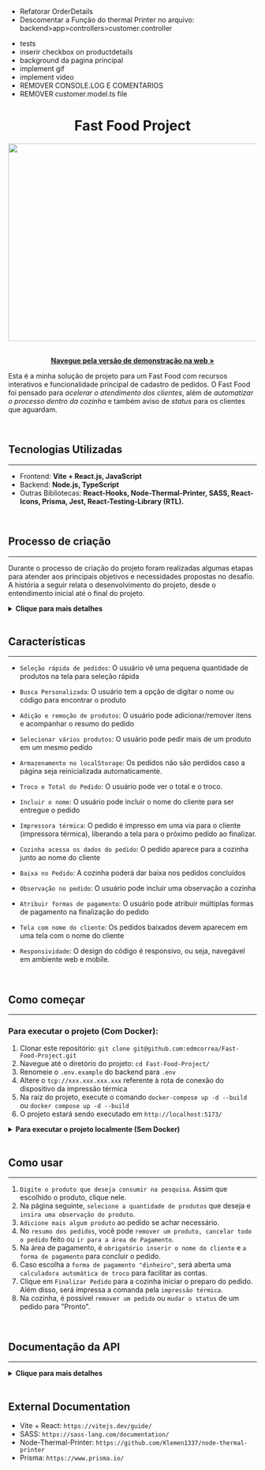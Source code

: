
  - Refatorar OrderDetails
  - Descomentar a Função do thermal Printer no arquivo: backend>app>controllers>customer.controller
  <!-- - copiar o migration do prisma para o prisma do backend -->
  - tests
  - inserir checkbox on productdetails
  - background da pagina principal
  - implement gif
  - implement video
  - REMOVER CONSOLE.LOG E COMENTARIOS
  - REMOVER customer.model.ts file


<div align="center">

 # Fast Food Project
  
  <div align="center">
    <img width="700" height="400" src="src/assets/chatbotLuzia.gif">
  </div>
  
  <br />
  
  <p align="center">
    <a href="https://fast-food-project-one.vercel.app/"><strong>Navegue pela versão de demonstração na web »</strong></a>
  </p>
</div>


Esta é a minha solução de projeto para um Fast Food com recursos interativos e funcionalidade principal de cadastro de pedidos. O Fast Food foi pensado para *acelerar o atendimento dos clientes*, além de *automatizar o processo dentro da cozinha* e também aviso de *status* para os clientes que aguardam.

<br>

## Tecnologias Utilizadas
---

- Frontend: **Vite + React.js, JavaScript**
- Backend: **Node.js, TypeScript**
- Outras Bibliotecas: **React-Hooks, Node-Thermal-Printer, SASS, React-Icons, Prisma, Jest, React-Testing-Library (RTL).**

<br>

## Processo de criação
---

Durante o processo de criação do projeto foram realizadas algumas etapas para atender aos principais objetivos e necessidades propostas no desafio. A história a seguir relata o desenvolvimento do projeto, desde o entendimento inicial até o final do projeto.

<details>

<summary><strong>Clique para mais detalhes</strong></summary>

- Leitura e Compreensão do Projeto:
Após receber o desafio Full Stack, foi realizada uma leitura aprofundada dos requisitos apresentados. Isso incluiu a compreensão das funcionalidades esperadas, como a necessidade de pesquisa personalizada, adicionar/remover pedidos, ver o total e o troco, incluir o nome do cliente, inserir observações nos pedidos, efetuar impressora térmica. Esta etapa foi essencial para definir a direção do desenvolvimento.

- Utilização de novas tecnologias: O desafio propõe a criação de um sistema de fastFood. Inicialmente então, dediquei tempo ao aprendizado de tecnologias relacionadas, através de tutoriais, documentação e exemplos de código para adquirir o conhecimento necessário para implementar o projeto. Por fim, resolvi implementar a biblioteca `Node-Thermal-Printer` e `Vite` para sua construção, pois apresentava o que era necessário para o desenvolvimento do projeto.

- Criação do MVP: Finalizadas as decisões de design, foi criado um MVP (Produto Mínimo Viável). Nesta fase foram desenvolvidos os componentes básicos da aplicação frontend para garantir um código funcional, enquanto analisava quais dados eram necessários trafegar entre o back-end e o front-end.

- Revisão de Componentes e Funcionalidades: Com as funcionalidades básicas implementadas, foi realizada uma revisão dos componentes desenvolvidos. Melhorias de código, ajustes de estilo e refatorações foram feitas para garantir a qualidade e usabilidade da aplicação.

- Criação de Testes: Para garantir a qualidade e estabilidade do código, foram desenvolvidos testes utilizando a Jest e React Testing Library.

</br>

</details>

<br>

## Características
---
- `Seleção rápida de pedidos`: O usuário vê uma pequena quantidade de produtos na tela para seleção rápida

- `Busca Personalizada`: O usuário tem a opção de digitar o nome ou código para encontrar o produto

- `Adição e remoção de produtos`: O usuário pode adicionar/remover itens e acompanhar o resumo do pedido

- `Selecionar vários produtos`: O usuário pode pedir mais de um produto em um mesmo pedido

- `Armazenamento no localStorage`: Os pedidos não são perdidos caso a página seja reinicializada automaticamente.

- `Troco e Total do Pedido`: O usuário pode ver o total e o troco.

- `Incluir o nome`: O usuário pode incluir o nome do cliente para ser entregue o pedido

- `Impressora térmica`: O pedido é impresso em uma via para o cliente (impressora térmica), liberando a tela para o próximo pedido ao finalizar.

- `Cozinha acessa os dados do pedido`: O pedido aparece para a cozinha junto ao nome do cliente

- `Baixa no Pedido`: A cozinha poderá dar baixa nos pedidos concluídos

- `Observação no pedido`: O usuário pode incluir uma observação a cozinha

- `Atribuir formas de pagamento`: O usuário pode atribuir múltiplas formas de pagamento na finalização do pedido

- `Tela com nome do cliente`: Os pedidos baixados devem aparecem em uma tela com o nome do cliente

- `Responsividade`: O design do código é responsivo, ou seja, navegável em ambiente web e mobile.

<br>

## Como começar
---

### Para executar o projeto (Com Docker):

1. Clonar este repositório: `git clone git@github.com:edmcorrea/Fast-Food-Project.git`
2. Navegue até o diretório do projeto: `cd Fast-Food-Project/`
3. Renomeie o `.env.example` do backend para `.env`
4. Altere o `tcp://xxx.xxx.xxx.xxx` referente à rota de conexão do dispositivo da impressão térmica
5. Na raiz do projeto, execute o comando `docker-compose up -d --build` ou `docker compose up -d --build`
6. O projeto estará sendo executado em `http://localhost:5173/`

<details>

<br>

<summary><strong>Para executar o projeto localmente (Sem Docker)</strong></summary>

1. Clonar este repositório: `git clone git@github.com:edmcorrea/Fast-Food-Project.git`
2. Navegue até o diretório do projeto backend: `cd Fast-Food-Project/` e `cd backend/`
3. Renomeie o `.env.example` do backend para `.env`
4. Altere o `tcp://xxx.xxx.xxx.xxx` no arquivo `.env,` referente à rota de conexão do dispositivo da impressão térmica
5. Em outro terminal, navegue até o diretório do projeto frontend: `cd Fast-Food-Project/` e `cd frontend/`
6. Instale as dependências necessárias usando `npm install`
7. Inicie o aplicativo usando `npm run dev`
8. Instale as dependências necessárias usando `npm install`
9. Inicie o aplicativo usando `npm start`
10. O projeto estará sendo executado em `http://localhost:5173/`

<br>

</details>

<br>

## Como usar
---

1. `Digite o produto que deseja consumir na pesquisa`. Assim que escolhido o produto, clique nele.
2. Na página seguinte, `selecione a quantidade de produtos` que deseja e `insira uma observação do produto`.
3. `Adicione mais algum produto` ao pedido se achar necessário.
4. No `resumo dos pedidos`, você pode `remover um produto, cancelar todo o pedido` feito ou `ir para a área de Pagamento`.
5. Na área de pagamento, é `obrigatório inserir o nome do cliente` e `a forma de pagamento` para concluir o pedido.
6. Caso escolha a `forma de pagamento "dinheiro"`, será aberta uma `calculadora automática de troco` para facilitar as contas.
7. Clique em `Finalizar Pedido` para a cozinha iniciar o preparo do pedido. Além disso, será impressa a comanda pela `impressão térmica`.
8. Na cozinha, é possível `remover um pedido` ou `mudar o status` de um pedido para "Pronto".


<br>

## Documentação da API
---

<details>

<summary><strong>Clique para mais detalhes</strong></summary>

  #### Coleta de todos os pedidos

  - Requisição (Request)
  ```http
    GET => /customer
  ```

  - Resposta (Response)

  ```

  "message": [
    {
      codCustomer: 1,
      customerName: "Ricardo",
      products: [{ name:"Hamburguer Novo", observation: "", quantity: 1}, { name:"Smash da Casa", observation: "", quantity: 1}],
      status: "Preparing"
    },
    {
      codCustomer: 2,
      customerName: "Luiza",
      products: [{ name:"Smash da Casa", observation: "", quantity: 2}],
      status: "Preparing"
    },
    (...)
  ]
  ```

</br>

  #### Criação de pedido

  - Requisição (Request)
  ```http
    POST => /customer
  ```

  - body
  ```
    {
      customerName: "Bruna",
      products: [{ name:"Hamburguer Novo", observation: "sem molho", quantity: 1}],
      status: "Preparing"
    }
  ```

  - Resposta (Response)

  ```
  "message": {
    codCustomer: 3,
    customerName: "Bruna",
    products: [{ name:"Hamburguer Novo", observation: "sem molho", quantity: 1}],
    status: "Preparing"
  }
  ```

</br>

  #### Atualização do status do pedido

  - Requisição (Request)
  ```http
    PATCH => /customer/:id
  ```
  - Params - :id
  ```
    { id: 1 }
  ```

  - body
  ```
    {
      "status": "Completed"
    }
  ```

  - Resposta (Response)

  ```
  "message": {
      codCustomer: 1,
      customerName: "Ricardo",
      products: [{ name:"Hamburguer Novo", observation: "", quantity: 1}, { name:"Smash da Casa", observation: "", quantity: 1}],
      status: "Completed"
    },
  ```

</br>

  #### Remova um pedido em Preparo ou Pronto

  - Requisição (Request)
  ```http
    DELETE => /customer/:id
  ```
  - Params - :id
  ```
    { id: 1 }
  ```

</br>

</details>

</br>

## External Documentation

- Vite + React: `https://vitejs.dev/guide/`
- SASS: `https://sass-lang.com/documentation/`
- Node-Thermal-Printer: `https://github.com/Klemen1337/node-thermal-printer`
- Prisma: `https://www.prisma.io/`
